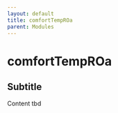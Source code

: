 ```yaml
---
layout: default
title: comfortTempROa
parent: Modules
---
```


# comfortTempROa
## Subtitle
Content tbd